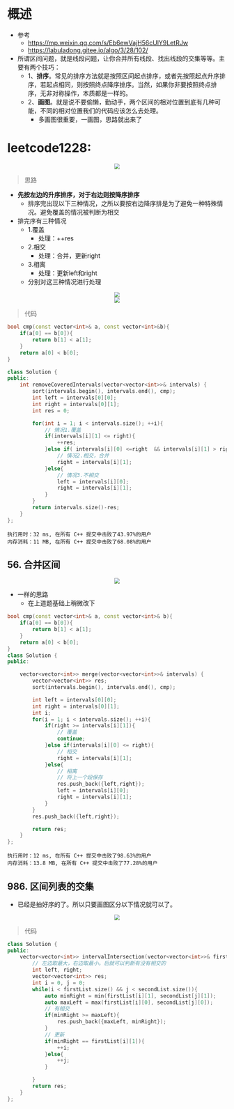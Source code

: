 # 概述
- 参考
  - https://mp.weixin.qq.com/s/Eb6ewVajH56cUlY9LetRJw
  - https://labuladong.gitee.io/algo/3/28/102/
- 所谓区间问题，就是线段问题，让你合并所有线段、找出线段的交集等等。主要有两个技巧：
  - 1、**排序**。常见的排序方法就是按照区间起点排序，或者先按照起点升序排序，若起点相同，则按照终点降序排序。当然，如果你非要按照终点排序，无非对称操作，本质都是一样的。
  - 2、**画图**。就是说不要偷懒，勤动手，两个区间的相对位置到底有几种可能，不同的相对位置我们的代码应该怎么去处理。
    - 多画图很重要，一画图，思路就出来了

# leetcode1228:
<div align="center" style="zoom:80%"><img src="./pic/1288.webp"></div>

> 思路
- **先按左边的升序排序，对于右边则按降序排序**
  - 排序完出现以下三种情况，之所以要按右边降序排是为了避免一种特殊情况。避免覆盖的情况被判断为相交
- 排完序有三种情况
  - 1.覆盖
    - 处理：++res
  - 2.相交
    - 处理：合并，更新right
  - 3.相离
    - 处理：更新left和right
  - 分别对这三种情况进行处理
<div align="center" style="zoom:80%"><img src="./pic/3.png"></div>
<div align="center" style="zoom:80%"><img src="./pic/4.png"></div>



> 代码
```cpp
bool cmp(const vector<int>& a, const vector<int>&b){
    if(a[0] == b[0]){
        return b[1] < a[1];
    }
    return a[0] < b[0];
}

class Solution {
public:
    int removeCoveredIntervals(vector<vector<int>>& intervals) {
        sort(intervals.begin(), intervals.end(), cmp);
        int left = intervals[0][0];
        int right = intervals[0][1];
        int res = 0;

        for(int i = 1; i < intervals.size(); ++i){
            // 情况1.覆盖
            if(intervals[i][1] <= right){
                ++res;
            }else if( intervals[i][0] <=right  && intervals[i][1] > right){
                // 情况2.相交，合并
                right = intervals[i][1];
            }else{
                // 情况3.不相交
                left = intervals[i][0];
                right = intervals[i][1];
            }
        }
        return intervals.size()-res;
    }
};

```
```
执行用时：32 ms, 在所有 C++ 提交中击败了43.97%的用户
内存消耗：11 MB, 在所有 C++ 提交中击败了68.08%的用户
```

## 56. 合并区间
<div align="center" style="zoom:80%"><img src="./pic/56.webp"></div>

- 一样的思路
  - 在上道题基础上稍微改下


```cpp
bool cmp(const vector<int>& a, const vector<int>& b){
    if(a[0] == b[0]){
        return b[1] < a[1];
    }
    return a[0] < b[0];
}
class Solution {
public:

    vector<vector<int>> merge(vector<vector<int>>& intervals) {
        vector<vector<int>> res;
        sort(intervals.begin(), intervals.end(), cmp);

        int left = intervals[0][0];
        int right = intervals[0][1];
        int i;
        for(i = 1; i < intervals.size(); ++i){
            if(right >= intervals[i][1]){
                // 覆盖
                continue;
            }else if(intervals[i][0] <= right){
                // 相交
                right = intervals[i][1];
            }else{
                // 相离
                // 将上一个段保存
                res.push_back({left,right});
                left = intervals[i][0];
                right = intervals[i][1];
            }
        }
        res.push_back({left,right});

        return res;
    }
};

```

```
执行用时：12 ms, 在所有 C++ 提交中击败了98.63%的用户
内存消耗：13.8 MB, 在所有 C++ 提交中击败了77.28%的用户
```

## 986. 区间列表的交集
- 已经是拍好序的了。所以只要画图区分以下情况就可以了。

<div align="center" style="zoom:80%"><img src="./pic/5.png"></div>

> 代码


```cpp
class Solution {
public:
    vector<vector<int>> intervalIntersection(vector<vector<int>>& firstList, vector<vector<int>>& secondList) {
        // 左边取最大，右边取最小。后就可以判断有没有相交的
        int left, right;
        vector<vector<int>> res;
        int i = 0, j = 0;
        while(i < firstList.size() && j < secondList.size()){
            auto minRight = min(firstList[i][1], secondList[j][1]);
            auto maxLeft = max(firstList[i][0], secondList[j][0]);
            // 有相交
            if(minRight >= maxLeft){
                res.push_back({maxLeft, minRight});
            }
            // 更新
            if(minRight == firstList[i][1]){
                ++i;
            }else{
                ++j;
            }

        }
        return res;
    }
};
```